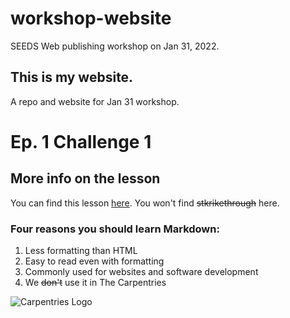 # workshop-website
SEEDS Web publishing workshop on Jan 31, 2022.

##  This is my website.
A repo and website for Jan 31 workshop.



# Ep. 1 Challenge 1

## More info on the lesson
You can find this lesson [here](https://carpentries-incubator.github.io/jekyll-pages-novice/).
You won't find ~~stkrikethrough~~ here.

### Four reasons you should learn Markdown:

1. Less formatting than HTML
1. Easy to read even with formatting
1. Commonly used for websites and software development
1. We ~~don't~~ use it in The Carpentries

![Carpentries Logo](https://github.com/carpentries/carpentries.org/raw/main/images/TheCarpentries-opengraph.png)
